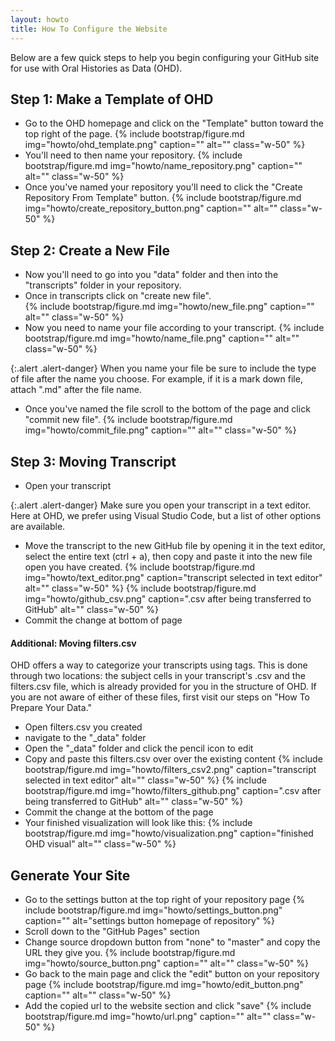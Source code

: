 ```yaml
---
layout: howto
title: How To Configure the Website
---
```


Below are a few quick steps to help you begin configuring your GitHub site for use with Oral Histories as Data (OHD). 

## Step 1: Make a Template of OHD

- Go to the OHD homepage and click on the "Template" button toward the top right of the page. 
{% include bootstrap/figure.md img="howto/ohd_template.png" caption="" alt="" class="w-50" %}
- You'll need to then name your repository.
{% include bootstrap/figure.md img="howto/name_repository.png" caption="" alt="" class="w-50" %}
- Once you've named your repository you'll need to click the "Create Repository From Template" button. 
{% include bootstrap/figure.md img="howto/create_repository_button.png" caption="" alt="" class="w-50" %}

## Step 2: Create a New File

- Now you'll need to go into you "data" folder and then into the "transcripts" folder in your repository. 
- Once in transcripts click on "create new file".  
{% include bootstrap/figure.md img="howto/new_file.png" caption="" alt="" class="w-50" %}
- Now you need to name your file according to your transcript. 
{% include bootstrap/figure.md img="howto/name_file.png" caption="" alt="" class="w-50" %}

{:.alert .alert-danger}
When you name your file be sure to include the type of file after the name you choose. For example, if it is a mark down file, attach ".md" after the file name. 
- Once you've named the file scroll to the bottom of the page and click "commit new file". 
{% include bootstrap/figure.md img="howto/commit_file.png" caption="" alt="" class="w-50" %}

## Step 3: Moving Transcript

- Open your transcript  

{:.alert .alert-danger}
Make sure you open your transcript in a text editor. Here at OHD, we prefer using Visual Studio Code, but a list of other options are available. 
- Move the transcript to the new GitHub file by opening it in the text editor, select the entire text (ctrl + a), then copy and paste it into the new file open you have created.
{% include bootstrap/figure.md img="howto/text_editor.png" caption="transcript selected in text editor" alt="" class="w-50" %}
{% include bootstrap/figure.md img="howto/github_csv.png" caption=".csv after being transferred to GitHub" alt="" class="w-50" %}
- Commit the change at bottom of page 

#### Additional: Moving filters.csv
OHD offers a way to categorize your transcripts using tags. This is done through two locations: the subject cells in your transcript's .csv and the filters.csv file, which is already provided for you in the structure of OHD. If you are not aware of either of these files, first visit our steps on "How To Prepare Your Data." 

- Open filters.csv you created
- navigate to the "_data" folder 
- Open the "_data" folder and click the pencil icon to edit 
- Copy and paste this filters.csv over over the existing content 
{% include bootstrap/figure.md img="howto/filters_csv2.png" caption="transcript selected in text editor" alt="" class="w-50" %}
{% include bootstrap/figure.md img="howto/filters_github.png" caption=".csv after being transferred to GitHub" alt="" class="w-50" %}
- Commit the change at the bottom of the page 
- Your finished visualization will look like this: 
{% include bootstrap/figure.md img="howto/visualization.png" caption="finished OHD visual" alt="" class="w-50" %}

## Generate Your Site

- Go to the settings button at the top right of your repository page
{% include bootstrap/figure.md img="howto/settings_button.png" caption="" alt="settings button homepage of repository" %}
- Scroll down to the "GitHub Pages" section
- Change source dropdown button from "none" to "master" and copy the URL they give you. 
{% include bootstrap/figure.md img="howto/source_button.png" caption="" alt="" class="w-50" %}
- Go back to the main page and click the "edit" button on your repository page
{% include bootstrap/figure.md img="howto/edit_button.png" caption="" alt="" class="w-50" %}
- Add the copied url to the website section and click "save" 
{% include bootstrap/figure.md img="howto/url.png" caption="" alt="" class="w-50" %}


